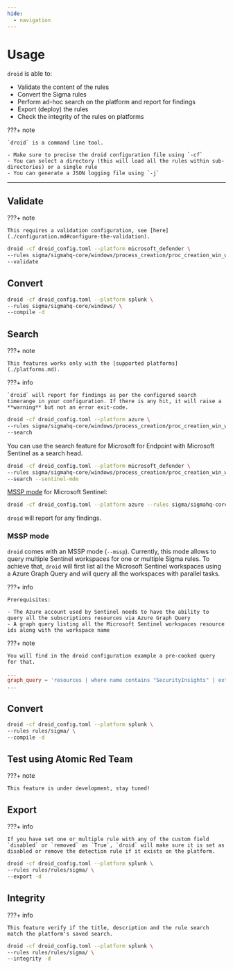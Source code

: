 ```yaml
---
hide:
  - navigation
---
```


# Usage

`droid` is able to:

- Validate the content of the rules
- Convert the Sigma rules
- Perform ad-hoc search on the platform and report for findings
- Export (deploy) the rules
- Check the integrity of the rules on platforms

???+ note

    `droid` is a command line tool.

    - Make sure to precise the droid configuration file using `-cf`
    - You can select a directory (this will load all the rules within sub-directories) or a single rule
    - You can generate a JSON logging file using `-j`

---

## Validate

???+ note

    This requires a validation configuration, see [here](./configuration.md#configure-the-validation).

```bash
droid -cf droid_config.toml --platform microsoft_defender \
--rules sigma/sigmahq-core/windows/process_creation/proc_creation_win_wmic_susp_process_creation.yml \
--validate
```

## Convert

```bash
droid -cf droid_config.toml --platform splunk \
--rules sigma/sigmahq-core/windows/ \
--compile -d
```

## Search

???+ note

    This features works only with the [supported platforms](./platforms.md).

???+ info

    `droid` will report for findings as per the configured search timerange in your configuration. If there is any hit, it will raise a **warning** but not an error exit-code.

```bash
droid -cf droid_config.toml --platform azure \
--rules sigma/sigmahq-core/windows/process_creation/proc_creation_win_wmic_susp_process_creation.yml \
--search
```

You can use the search feature for Microsoft for Endpoint with Microsoft Sentinel as a search head.

```bash
droid -cf droid_config.toml --platform microsoft_defender \
--rules sigma/sigmahq-core/windows/process_creation/proc_creation_win_wmic_susp_process_creation.yml \
--search --sentinel-mde
```

[MSSP mode](#mssp-mode) for Microsoft Sentinel:

```bash
droid -cf droid_config.toml --platform azure --rules sigma/sigmahq-core/windows/process_creation/proc_creation_win_wmic_susp_process_creation.yml --search --mssp
```

`droid` will report for any findings.

### MSSP mode

`droid` comes with an MSSP mode (`--mssp`). Currently, this mode allows to query multiple Sentinel workspaces for one or multiple Sigma rules. To achieve that, `droid` will first list all the Microsoft Sentinel workspaces using a Azure Graph Query and will query all the workspaces with parallel tasks.


???+ info

    Prerequisites:

    - The Azure account used by Sentinel needs to have the ability to query all the subscriptions resources via Azure Graph Query
    - A graph query listing all the Microsoft Sentinel workspaces resource ids along with the workspace name

???+ note

    You will find in the droid configuration example a pre-cooked query for that.

```toml
...
graph_query = 'resources | where name contains "SecurityInsights" | extend workspaceId = tostring(properties.workspaceResourceId) | project name, workspaceId'
...
```

## Convert

```bash
droid -cf droid_config.toml --platform splunk \
--rules rules/sigma/ \
--compile -d
```

## Test using Atomic Red Team

???+ note

    This feature is under development, stay tuned!

## Export

???+ info

    If you have set one or multiple rule with any of the custom field `disabled` or `removed` as `True`, `droid` will make sure it is set as disabled or remove the detection rule if it exists on the platform.

```bash
droid -cf droid_config.toml --platform splunk \
--rules rules/rules/sigma/ \
--export -d
```

## Integrity

???+ info

    This feature verify if the title, description and the rule search match the platform's saved search.

```bash
droid -cf droid_config.toml --platform splunk \
--rules rules/rules/sigma/ \
--integrity -d
```